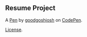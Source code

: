 Resume Project
--------------


A [Pen](https://codepen.io/goodgoshjosh/pen/dQXdVx) by [goodgoshjosh](https://codepen.io/goodgoshjosh) on [CodePen](https://codepen.io).

[License](https://codepen.io/goodgoshjosh/pen/dQXdVx/license).